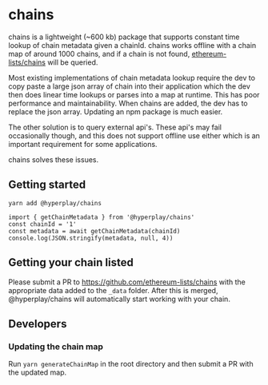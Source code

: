 # chains
chains is a lightweight (~600 kb) package that supports constant time lookup of chain metadata given a chainId. chains works offline with a chain map of around 1000 chains, and if a chain is not found, [ethereum-lists/chains](https://github.com/ethereum-lists/chains) will be queried.

Most existing implementations of chain metadata lookup require the dev to copy paste a large json array of chain into their application which the dev then does linear time lookups or parses into a map at runtime. This has poor performance and maintainability. When chains are added, the dev has to replace the json array. Updating an npm package is much easier.

The other solution is to query external api's. These api's may fail occasionally though, and this does not support offline use either which is an important requirement for some applications.

chains solves these issues.
 
## Getting started

`yarn add @hyperplay/chains`

```
import { getChainMetadata } from '@hyperplay/chains'
const chainId = '1'
const metadata = await getChainMetadata(chainId)
console.log(JSON.stringify(metadata, null, 4))
```

## Getting your chain listed
Please submit a PR to https://github.com/ethereum-lists/chains with the appropriate data added to the `_data` folder. After this is merged, @hyperplay/chains will automatically start working with your chain. 

## Developers
### Updating the chain map
Run `yarn generateChainMap` in the root directory and then submit a PR with the updated map.
